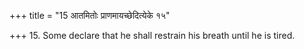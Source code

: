 +++
title = "15 आतमितोः प्राणमायच्छेदित्येके १५"

+++
15. Some declare that he shall restrain his breath until he is tired.
